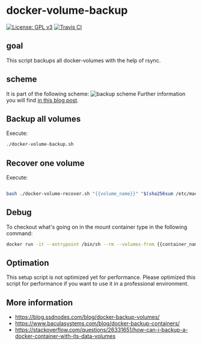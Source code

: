 # docker-volume-backup
[![License: GPL v3](https://img.shields.io/badge/License-GPL%20v3-blue.svg)](./LICENSE.txt) [![Travis CI](https://api.travis-ci.org/kevinveenbirkenbach/docker-volume-backup.svg?branch=main)](https://travis-ci.org/kevinveenbirkenbach/docker-volume-backup)

## goal
This script backups all docker-volumes with the help of rsync.

## scheme
It is part of the following scheme:
![backup scheme](https://www.veen.world/wp-content/uploads/2020/12/server-backup-768x567.jpg)
Further information you will find [in this blog post](https://www.veen.world/2020/12/26/how-i-backup-dedicated-root-servers/).

## Backup all volumes
Execute:

```bash
./docker-volume-backup.sh
```

## Recover one volume
Execute:

```bash

bash ./docker-volume-recover.sh "{{volume_name}}" "$(sha256sum /etc/machine-id | head -c 64)"

```

## Debug
To checkout what's going on in the mount container type in the following command:

```bash
docker run -it --entrypoint /bin/sh --rm --volumes-from {{container_name}} -v /Backups/:/Backups/ kevinveenbirkenbach/alpine-rsync
```

## Optimation
This setup script is not optimized yet for performance. Please optimized this script for performance if you want to use it in a professional environment.

## More information
- https://blog.ssdnodes.com/blog/docker-backup-volumes/
- https://www.baculasystems.com/blog/docker-backup-containers/
- https://stackoverflow.com/questions/26331651/how-can-i-backup-a-docker-container-with-its-data-volumes

